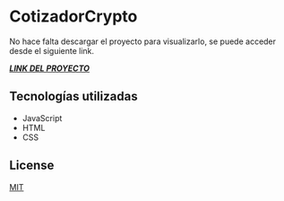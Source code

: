 # CotizadorCrypto

No hace falta descargar el proyecto para visualizarlo, se puede acceder desde el siguiente link.

[***LINK DEL PROYECTO***](https://willowy-semifreddo-bba88d.netlify.app/)

## Tecnologías utilizadas

- JavaScript
- HTML
- CSS

## License
[MIT](https://choosealicense.com/licenses/mit/)

